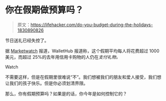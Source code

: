 # 你在假期做预算吗？

> 原文：<https://lifehacker.com/do-you-budget-during-the-holidays-1830890826>

节日送礼已经失控了。

据 [Marketwatch](https://www.marketwatch.com/story/these-are-4-of-the-biggest-holiday-stressors----and-ways-to-cope-2018-12-04) 报道，WalletHub 报道称，这个假期平均每人将花费超过 1000 美元，而超过 25%的去年用信用卡购物的人仍在*支付礼物。*

Watch

不需要这样，但是在假期里很难说“不”。我们想被我们的朋友和爱人接受，我们想让我们的孩子快乐。但是你必须划清界限。

那么，你有假期预算吗？如果是的话，你今年是如何控制它的？